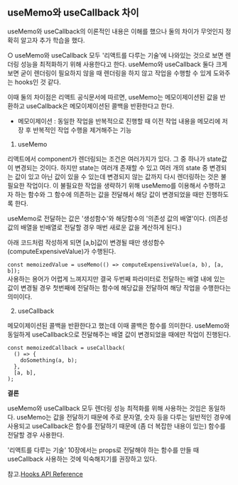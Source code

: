 ## useMemo와 useCallback 차이

useMemo와 useCallback의 이론적인 내용은 이해를 했으나 둘의 차이가 무엇인지 정확히 알고자 추가 학습을 했다.

○ useMemo와 useCallback 모두 '리액트를 다루는 기술'에 나와있는 것으로 보면 렌더링 성능을 최적화하기 위해 사용한다고 한다. useMemo와 useCallback 둘다 크게 보면 굳이 렌더링이 필요하지 않을 때 렌더링을 하지 않고 작업을 수행할 수 있게 도와주는 hooks인 것 같다.

이때 둘의 차이점은 리액트 공식문서에 따르면, useMemo는 메모이제이션된 값을 반환하고 useCallback은 메모이제이션된 콜백을 반환한다고 한다.

 - 메모이제이션 : 동일한 작업을 반복적으로 진행할 때 이전 작업 내용을 메모리에 저장 후 반복적인 작업 수행을 제거해주는 기능



1. useMemo

리액트에서 component가 렌더링되는 조건은 여러가지가 있다. 그 중 하나가 state값이 변경되는 것이다. 하지만 state는 여러개 존재할 수 있고 여러 개의 state 중 변경되는 값이 있고 아닌 값이 있을 수 있는데 변경되지 않는 값까지 다시 렌더링하는 것은 불필요한 작업이다. 이 불필요한 작업을 생략하기 위해 useMemo를 이용해서 수행하고자 하는 함수와 그 함수에 의존하는 값을 전달해서 해당 값이 변경되었을 때만 진행하도록 한다.



useMemo로 전달하는 값은 '생성함수'와 해당함수의 '의존성 값의 배열'이다. (의존성 값의 배열을 빈배열로 전달할 경우 매번 새로운 값을 계산하게 된다.) 

아래 코드처럼 작성하게 되면 [a,b]값이 변경될 때만 생성함수(computeExpensiveValue)가 수행된다.

```const memoizedValue = useMemo(() => computeExpensiveValue(a, b), [a, b]);```   
사용하는 용어가 어렵게 느껴지지만 결국 두번째 파라미터로 전달하는 배열 내에 있는 값이 변경될 경우 첫번째에 전달하는 함수에 해당값을 전달하여 해당 작업을 수행한다는 의미이다.



2. useCallback

메모이제이션된 콜백을 반환한다고 했는데 이때 콜백은 함수를 의미한다. useMemo와 동일하게 useCallback으로 전달해주는 배열 값이 변경되었을 때에만 작업이 진행된다. 
```
const memoizedCallback = useCallback(
  () => {
    doSomething(a, b);
  },
  [a, b],
);

```


**결론**

useMemo와 useCallback 모두 렌더링 성능 최적화를 위해 사용하는 것임은 동일하다. useMemo는 값을 전달하기 때문에 주로 문자열, 숫자 등을 다루는 일반적인 경우에 사용되고 useCallback은 함수를 전달하기 때문에 (좀 더 복잡한 내용이 있는) 함수를 전달할 경우 사용한다. 

'리액트를 다루는 기술' 10장에서는 props로 전달해야 하는 함수를 만들 때 useCallback 사용하는 것에 익숙해지기를 권장하고 있다.

참고.[Hooks API Reference](https://ko.reactjs.org/docs/hooks-reference.html)  
